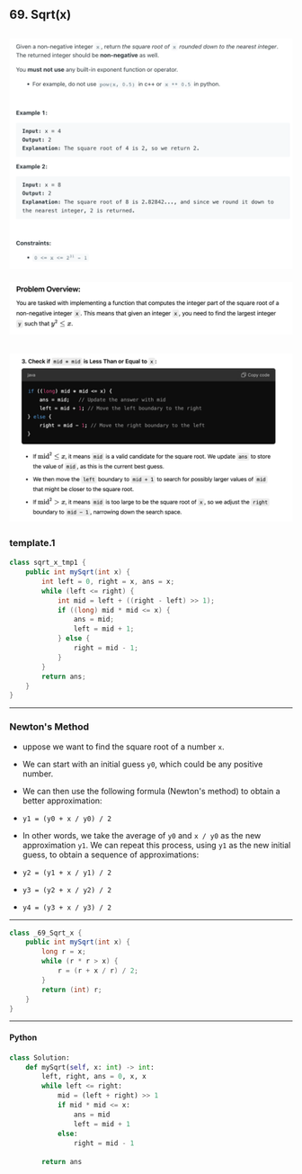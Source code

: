## 69. Sqrt(x)
![](img/2023-03-30-13-35-24.png)
---
![](img/2024-09-25-16-20-37.png)

![](img/2024-09-25-16-26-21.png)
---
### template.1

```java
class sqrt_x_tmp1 {
    public int mySqrt(int x) {
        int left = 0, right = x, ans = x;
        while (left <= right) {
            int mid = left + ((right - left) >> 1);
            if ((long) mid * mid <= x) {
                ans = mid;
                left = mid + 1;
            } else {
                right = mid - 1;
            }
        }
        return ans;
    }
}

```
---

### Newton's Method


- uppose we want to find the square root of a number `x`. 
- We can start with an initial guess `y0`, which could be any positive number. 
- We can then use the following formula (Newton's method) to obtain a better approximation:

- `y1 = (y0 + x / y0) / 2`

- In other words, we take the average of `y0` and `x / y0` as the new approximation `y1`. 
  We can repeat this process, using `y1` as the new initial guess, to obtain a sequence of approximations:

- `y2 = (y1 + x / y1) / 2`
- `y3 = (y2 + x / y2) / 2`
- `y4 = (y3 + x / y3) / 2`


---

```java
class _69_Sqrt_x {
    public int mySqrt(int x) {
        long r = x;
        while (r * r > x) {
            r = (r + x / r) / 2;
        }
        return (int) r;
    }
}
```
---

#### Python

```py
class Solution:
    def mySqrt(self, x: int) -> int:
        left, right, ans = 0, x, x
        while left <= right:
            mid = (left + right) >> 1
            if mid * mid <= x: 
                ans = mid
                left = mid + 1
            else:
                right = mid - 1
        
        return ans
```